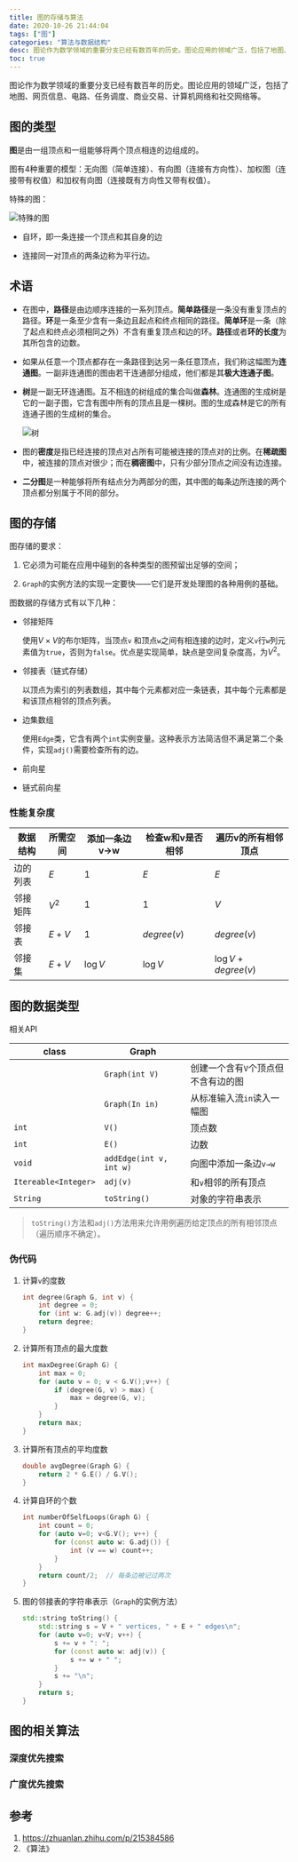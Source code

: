 ```yaml
---
title: 图的存储与算法
date: 2020-10-26 21:44:04
tags: ["图"]
categories: "算法与数据结构"
desc: 图论作为数学领域的重要分支已经有数百年的历史。图论应用的领域广泛，包括了地图、网页信息、电路、任务调度、商业交易、计算机网络和社交网络等。
toc: true
---
```


图论作为数学领域的重要分支已经有数百年的历史。图论应用的领域广泛，包括了地图、网页信息、电路、任务调度、商业交易、计算机网络和社交网络等。

<!-- more -->

## 图的类型

**图**是由一组顶点和一组能够将两个顶点相连的边组成的。

图有4种重要的模型：无向图（简单连接）、有向图（连接有方向性）、加权图（连接带有权值）和加权有向图（连接既有方向性又带有权值）。

特殊的图：

![特殊的图](https://fastly.jsdelivr.net/gh/jnhu76/Image-Hosting/img/%E7%89%B9%E6%AE%8A%E7%9A%84%E5%9B%BE.png)

+ 自环，即一条连接一个顶点和其自身的边

+ 连接同一对顶点的两条边称为平行边。

## 术语

+ 在图中，**路径**是由边顺序连接的一系列顶点。**简单路径**是一条没有重复顶点的路径。**环**是一条至少含有一条边且起点和终点相同的路径。**简单环**是一条（除了起点和终点必须相同之外）不含有重复顶点和边的环。**路径**或者**环的长度**为其所包含的边数。

+ 如果从任意一个顶点都存在一条路径到达另一条任意顶点，我们称这幅图为**连通图**。一副非连通图的图由若干连通部分组成，他们都是其**极大连通子图**。

+ **树**是一副无环连通图。互不相连的树组成的集合叫做**森林**。连通图的生成树是它的一副子图，它含有图中所有的顶点且是一棵树。图的生成森林是它的所有连通子图的生成树的集合。
  
  ![树](https://fastly.jsdelivr.net/gh/jnhu76/Image-Hosting/img/20201026211059.png)

+ 图的**密度**是指已经连接的顶点对占所有可能被连接的顶点对的比例。在**稀疏图**中，被连接的顶点对很少；而在**稠密图**中，只有少部分顶点之间没有边连接。

+ **二分图**是一种能够将所有结点分为两部分的图，其中图的每条边所连接的两个顶点都分别属于不同的部分。

## 图的存储

图存储的要求：

1. 它必须为可能在应用中碰到的各种类型的图预留出足够的空间；

2. `Graph`的实例方法的实现一定要快——它们是开发处理图的各种用例的基础。

图数据的存储方式有以下几种：

+ 邻接矩阵
  
  使用$V \times V$的布尔矩阵，当顶点`v` 和顶点`w`之间有相连接的边时，定义`v`行`w`列元素值为`true`，否则为`false`。优点是实现简单，缺点是空间复杂度高，为$V^2$。

+ 邻接表（链式存储）
  
  以顶点为索引的列表数组，其中每个元素都对应一条链表，其中每个元素都是和该顶点相邻的顶点列表。

+ 边集数组
  
  使用`Edge`类，它含有两个`int`实例变量。这种表示方法简洁但不满足第二个条件，实现`adj()`需要检查所有的边。

+ 前向星

+ 链式前向星

### 性能复杂度

| 数据结构 | 所需空间  | 添加一条边v→w  | 检查w和v是否相邻   | 遍历v的所有相邻顶点 |
| ---- | ----- | --------- | ----------- | ------------------- |
| 边的列表 | $E$   | $1$       | $E$         | $E$                 |
| 邻接矩阵 | $V^2$ | $1$       | $1$         | $V$                 |
| 邻接表  | $E+V$ | $1$       | $degree(v)$ | $degree(v)$         |
| 邻接集  | $E+V$ | $\log{V}$ | $\log{V}$   | $\log{V}+degree(v)$ |

## 图的数据类型

相关API

| class                | Graph                   |                     |
| -------------------- | ----------------------- | ------------------- |
|                      | `Graph(int V)`          | 创建一个含有`V`个顶点但不含有边的图 |
|                      | `Graph(In in)`          | 从标准输入流`in`读入一幅图     |
| `int`                | `V()`                   | 顶点数                 |
| `int`                | `E()`                   | 边数                  |
| `void`               | `addEdge(int v, int w)` | 向图中添加一条边`v→w`       |
| `Itereable<Integer>` | `adj(v)`                | 和`v`相邻的所有顶点         |
| `String`             | `toString()`            | 对象的字符串表示            |

> `toString()`方法和`adj()`方法用来允许用例遍历给定顶点的所有相邻顶点（遍历顺序不确定）。

### 伪代码

1. 计算`v`的度数

   ```cpp
   int degree(Graph G, int v) {
       int degree = 0;
       for (int w: G.adj(v)) degree++;
       return degree;
   }
   ```

2. 计算所有顶点的最大度数

   ```cpp
   int maxDegree(Graph G) {
       int max = 0;
       for (auto v = 0; v < G.V();v++) {
           if (degree(G, v) > max) {
               max = degree(G, v);
           }
       }
       return max;
   }
   ```

3. 计算所有顶点的平均度数

   ```cpp
   double avgDegree(Graph G) {
       return 2 * G.E() / G.V();
   }
   ```

4. 计算自环的个数

   ```cpp
   int numberOfSelfLoops(Graph G) {
       int count = 0;
       for (auto v=0; v<G.V(); v++) {
           for (const auto w: G.adj()) {
               int (v == w) count++;
           }
       }
       return count/2;  // 每条边被记过两次
   }
   ```

5. 图的邻接表的字符串表示（`Graph`的实例方法）

   ```cpp
   std::string toString() {
       std::string s = V + " vertices, " + E + " edges\n";
       for (auto v=0; v<V; v++) {
           s += v + ": ";
           for (const auto w: adj(v)) {
               s += w + " ";
           }
           s += "\n";
       }
       return s;
   }
   ```

## 图的相关算法

### 深度优先搜索

### 广度优先搜索

## 参考

1. https://zhuanlan.zhihu.com/p/215384586
2. 《算法》

